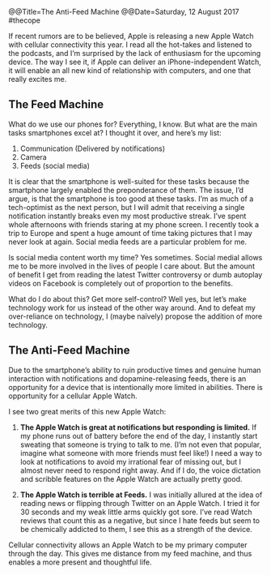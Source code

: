 @@Title=The Anti-Feed Machine
@@Date=Saturday, 12 August 2017
#thecope

If recent rumors are to be believed, Apple is releasing a new Apple Watch with cellular connectivity this year.  I read all the hot-takes and listened to the podcasts, and I’m surprised by the lack of enthusiasm for the upcoming device.  The way I see it, if Apple can deliver an iPhone-independent Watch, it will enable an all new kind of relationship with computers, and one that really excites me. 

## The Feed Machine
What do we use our phones for? Everything, I know. But what are the main tasks smartphones excel at? I thought it over, and here’s my list:
1. Communication (Delivered by notifications)
2. Camera
3. Feeds (social media)

It is clear that the smartphone is well-suited for these tasks because the smartphone largely enabled the preponderance of them. The issue, I’d argue, is that the smartphone is too good at these tasks.  I’m as much of a tech-optimist as the next person, but I will admit that receiving a single notification instantly breaks even my most productive streak. I’ve spent whole afternoons with friends staring at my phone screen. I recently took a trip to Europe and spent a huge amount of time taking pictures that I may never look at again. Social media feeds are a particular problem for me.

Is social media content worth my time? Yes sometimes. Social medial allows me to be more involved in the lives of people I care about. But the amount of benefit I get from reading the latest Twitter controversy or dumb autoplay videos on Facebook is completely out of proportion to the benefits. 

 What do I do about this? Get more self-control? Well yes, but let’s make technology work for us instead of the other way around.  And to defeat my over-reliance on technology, I (maybe naïvely) propose the addition of more technology. 

## The Anti-Feed Machine
Due to the smartphone’s ability to ruin productive times and genuine human interaction with notifications and dopamine-releasing feeds, there is an opportunity for a device that is intentionally more limited in abilities. There is opportunity for a cellular Apple Watch.  

I see two great merits of this new Apple Watch:
1. **The Apple Watch is great at notifications but responding is limited.**
If my phone runs out of battery before the end of the day, I instantly start sweating that someone is trying to talk to me. (I’m not even that popular, imagine what someone with more friends must feel like!)  I need a way to look at notifications to avoid my irrational fear of missing out, but I almost never need to respond right away. And if I do, the voice dictation and scribble features on the Apple Watch are actually pretty good. 

2. **The Apple Watch is terrible at Feeds.**
I was initially allured at the idea of reading news or flipping through Twitter on an Apple Watch. I tried it for 30 seconds and my weak little arms quickly got sore.  I’ve read Watch reviews that count this as a negative, but since I hate feeds but seem to be chemically addicted to them, I see this as a strength of the device. 

Cellular connectivity allows an Apple Watch to be my primary computer through the day. This gives me distance from my feed machine, and thus enables a more present and thoughtful life. 









